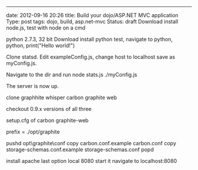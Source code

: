 ---
date: 2012-09-16 20:26
title: Build your dojo/ASP.NET MVC application
Type: post
tags: dojo, build, asp.net-mvc
Status: draft
Download install node.js, test with node on a cmd

python 2.7.3, 32 bit
Download install python test, navigate to python, python, print("Hello world!")

Clone statsd. Edit exampleConfig.js, change host to localhost save as myConfig.js.

Navigate to the dir and run node stats.js ./myConfig.js

The server is now up.

clone graphhite whisper carbon graphite web

checkout 0.9.x versions of all three 

setup.cfg of carbon graphite-web

prefix = ./opt/graphite

pushd opt\graphite\conf
copy carbon.conf.example carbon.conf
copy storage-schemas.conf.example storage-schemas.conf
popd

install apache last option local 8080
start it
navigate to localhost:8080

